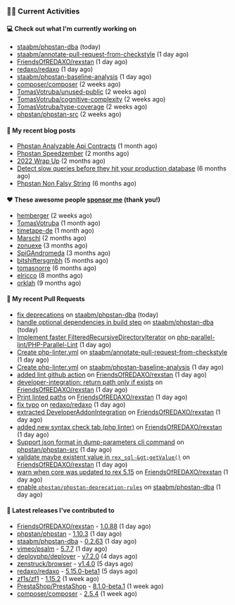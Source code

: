 ### 👨‍💻 Current Activities


#### 💻 Check out what I'm currently working on

- [staabm/phpstan-dba](https://github.com/staabm/phpstan-dba) (today)
- [staabm/annotate-pull-request-from-checkstyle](https://github.com/staabm/annotate-pull-request-from-checkstyle) (1 day ago)
- [FriendsOfREDAXO/rexstan](https://github.com/FriendsOfREDAXO/rexstan) (1 day ago)
- [redaxo/redaxo](https://github.com/redaxo/redaxo) (1 day ago)
- [staabm/phpstan-baseline-analysis](https://github.com/staabm/phpstan-baseline-analysis) (1 day ago)
- [composer/composer](https://github.com/composer/composer) (2 weeks ago)
- [TomasVotruba/unused-public](https://github.com/TomasVotruba/unused-public) (2 weeks ago)
- [TomasVotruba/cognitive-complexity](https://github.com/TomasVotruba/cognitive-complexity) (2 weeks ago)
- [TomasVotruba/type-coverage](https://github.com/TomasVotruba/type-coverage) (2 weeks ago)
- [phpstan/phpstan-src](https://github.com/phpstan/phpstan-src) (2 weeks ago)


#### 📜 My recent blog posts

- [Phpstan Analyzable Api Contracts](https://staabm.github.io/2022/12/29/phpstan-analyzable-api-contracts.html) (1 month ago)
- [Phpstan Speedzember](https://staabm.github.io/2022/12/23/phpstan-speedzember.html) (2 months ago)
- [2022 Wrap Up](https://staabm.github.io/2022/12/20/2022-wrap-up.html) (2 months ago)
- [Detect slow queries before they hit your production database](https://staabm.github.io/2022/08/16/phpstan-dba-query-plan-analysis.html) (6 months ago)
- [Phpstan Non Falsy String](https://staabm.github.io/2022/08/11/phpstan-non-falsy-string.html) (6 months ago)


#### ❤️ These awesome people [sponsor me](https://github.com/sponsors/staabm) (thank you!)

- [hemberger](https://github.com/hemberger) (2 weeks ago)
- [TomasVotruba](https://github.com/TomasVotruba) (1 month ago)
- [timetape-de](https://github.com/timetape-de) (1 month ago)
- [Marschl](https://github.com/Marschl) (2 months ago)
- [zonuexe](https://github.com/zonuexe) (3 months ago)
- [SpiGAndromeda](https://github.com/SpiGAndromeda) (3 months ago)
- [bitshiftersgmbh](https://github.com/bitshiftersgmbh) (5 months ago)
- [tomasnorre](https://github.com/tomasnorre) (6 months ago)
- [elricco](https://github.com/elricco) (8 months ago)
- [orklah](https://github.com/orklah) (9 months ago)


#### 🔨 My recent Pull Requests

- [fix deprecations](https://github.com/staabm/phpstan-dba/pull/546) on [staabm/phpstan-dba](https://github.com/staabm/phpstan-dba) (today)
- [handle optional dependencies in build step](https://github.com/staabm/phpstan-dba/pull/545) on [staabm/phpstan-dba](https://github.com/staabm/phpstan-dba) (today)
- [Implement faster FilteredRecursiveDirectoryIterator](https://github.com/php-parallel-lint/PHP-Parallel-Lint/pull/136) on [php-parallel-lint/PHP-Parallel-Lint](https://github.com/php-parallel-lint/PHP-Parallel-Lint) (1 day ago)
- [Create php-linter.yml](https://github.com/staabm/annotate-pull-request-from-checkstyle/pull/108) on [staabm/annotate-pull-request-from-checkstyle](https://github.com/staabm/annotate-pull-request-from-checkstyle) (1 day ago)
- [Create php-linter.yml](https://github.com/staabm/phpstan-baseline-analysis/pull/97) on [staabm/phpstan-baseline-analysis](https://github.com/staabm/phpstan-baseline-analysis) (1 day ago)
- [added lint github action](https://github.com/FriendsOfREDAXO/rexstan/pull/357) on [FriendsOfREDAXO/rexstan](https://github.com/FriendsOfREDAXO/rexstan) (1 day ago)
- [developer-integration: return path only if exists](https://github.com/FriendsOfREDAXO/rexstan/pull/353) on [FriendsOfREDAXO/rexstan](https://github.com/FriendsOfREDAXO/rexstan) (1 day ago)
- [Print linted paths](https://github.com/FriendsOfREDAXO/rexstan/pull/351) on [FriendsOfREDAXO/rexstan](https://github.com/FriendsOfREDAXO/rexstan) (1 day ago)
- [fix typo](https://github.com/redaxo/redaxo/pull/5607) on [redaxo/redaxo](https://github.com/redaxo/redaxo) (1 day ago)
- [extracted DeveloperAddonIntegration](https://github.com/FriendsOfREDAXO/rexstan/pull/350) on [FriendsOfREDAXO/rexstan](https://github.com/FriendsOfREDAXO/rexstan) (1 day ago)
- [added new syntax check tab (php linter)](https://github.com/FriendsOfREDAXO/rexstan/pull/349) on [FriendsOfREDAXO/rexstan](https://github.com/FriendsOfREDAXO/rexstan) (1 day ago)
- [Support json format in dump-parameters cli command](https://github.com/phpstan/phpstan-src/pull/2256) on [phpstan/phpstan-src](https://github.com/phpstan/phpstan-src) (1 day ago)
- [validate maybe existent value in `rex_sql-&gt;getValue()`](https://github.com/FriendsOfREDAXO/rexstan/pull/348) on [FriendsOfREDAXO/rexstan](https://github.com/FriendsOfREDAXO/rexstan) (1 day ago)
- [warn when core was updated to rex 5.15](https://github.com/FriendsOfREDAXO/rexstan/pull/347) on [FriendsOfREDAXO/rexstan](https://github.com/FriendsOfREDAXO/rexstan) (1 day ago)
- [enable `phpstan/phpstan-deprecation-rules`](https://github.com/staabm/phpstan-dba/pull/544) on [staabm/phpstan-dba](https://github.com/staabm/phpstan-dba) (1 day ago)


#### 🔭 Latest releases I've contributed to

- [FriendsOfREDAXO/rexstan](https://github.com/FriendsOfREDAXO/rexstan) - [1.0.88](https://github.com/FriendsOfREDAXO/rexstan/releases/tag/1.0.88) (1 day ago)
- [phpstan/phpstan](https://github.com/phpstan/phpstan) - [1.10.3](https://github.com/phpstan/phpstan/releases/tag/1.10.3) (1 day ago)
- [staabm/phpstan-dba](https://github.com/staabm/phpstan-dba) - [0.2.63](https://github.com/staabm/phpstan-dba/releases/tag/0.2.63) (1 day ago)
- [vimeo/psalm](https://github.com/vimeo/psalm) - [5.7.7](https://github.com/vimeo/psalm/releases/tag/5.7.7) (1 day ago)
- [deployphp/deployer](https://github.com/deployphp/deployer) - [v7.2.0](https://github.com/deployphp/deployer/releases/tag/v7.2.0) (4 days ago)
- [zenstruck/browser](https://github.com/zenstruck/browser) - [v1.4.0](https://github.com/zenstruck/browser/releases/tag/v1.4.0) (5 days ago)
- [redaxo/redaxo](https://github.com/redaxo/redaxo) - [5.15.0-beta1](https://github.com/redaxo/redaxo/releases/tag/5.15.0-beta1) (5 days ago)
- [zf1s/zf1](https://github.com/zf1s/zf1) - [1.15.2](https://github.com/zf1s/zf1/releases/tag/1.15.2) (1 week ago)
- [PrestaShop/PrestaShop](https://github.com/PrestaShop/PrestaShop) - [8.1.0-beta.1](https://github.com/PrestaShop/PrestaShop/releases/tag/8.1.0-beta.1) (1 week ago)
- [composer/composer](https://github.com/composer/composer) - [2.5.4](https://github.com/composer/composer/releases/tag/2.5.4) (1 week ago)
